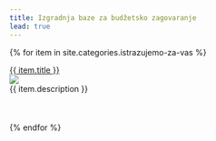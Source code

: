 ```yaml
---
title: Izgradnja baze za budžetsko zagovaranje
lead: true
---
```

<style type="text/css"> 

.justify{text-align: justify;}

</style>

{% for item in site.categories.istrazujemo-za-vas %}
<div>
<a href="{{site.baseurl}}{{item.url}}">{{ item.title }}</a><br/>
<div><img src="{{item.img_url  | prepend: site.baseurl }}"></div>
<div class=' justify' >{{ item.description }}</div> <br/><br/><br/>
</div>
{% endfor %}
